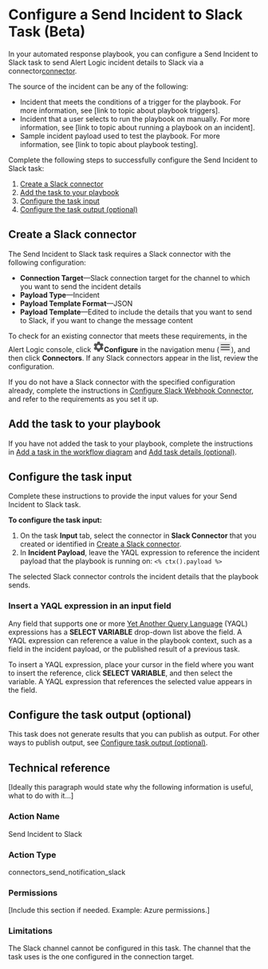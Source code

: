 # Configure a Send Incident to Slack Task (Beta)

In your automated response playbook, you can configure a Send Incident to Slack task to send Alert Logic incident details to Slack via a connector[connector](../../../configure/connectors-beta/connectors.md).

The source of the incident  can be any of the following:

* Incident that meets the conditions of a trigger for the playbook. For more information, see [link to topic about playbook triggers].
* Incident that a user selects to run the playbook on manually. For more information, see [link to topic about running a playbook on an incident].
* Sample incident payload used to test the playbook. For more information, see [link to topic about playbook testing].

Complete the following steps to successfully configure the Send Incident to Slack task:

1. [Create a Slack connector](#CreateaSlackconnector)
2. [Add the task to your playbook](#Addthetasktoyourplaybook)
3. [Configure the task input](#Configurethetaskinput)
4. [Configure the task output (optional)](#Configurethetaskoutputoptional)

## Create a Slack connector

The Send Incident to Slack task requires a Slack connector  with the following configuration:

* **Connection Target**—Slack connection target for the channel to which you want to send the incident details
* **Payload Type**—Incident
* **Payload Template Format**—JSON
* **Payload Template**—Edited to include the details that you want to send to Slack, if you want to change the message content

To check for an existing connector that meets these requirements,  in the Alert Logic console, click ![](../../../Resources/Images/dashboard/configure-icon.png)**Configure** in the navigation menu (![](../../../Resources/Images/dashboard/menu-icon.png)), and then click **Connectors**. If any Slack connectors appear in the list, review the configuration.

If you do not have a Slack connector with the specified configuration already, complete the instructions in [Configure Slack Webhook Connector](../../../configure/connectors-beta/slack.md), and refer to the requirements as you set it up.

## Add the task to your playbook

If you have not added the  task to your playbook, complete the instructions in [Add a task in the workflow diagram](../add-task.md#Addataskintheworkflowdiagram) and [Add task details (optional)](../add-task.md#Addtaskdetailsoptional).

## Configure the task input

Complete these instructions to provide the input values for your Send Incident to Slack task.

**To configure the task input:**

1. On the task **Input** tab, select the connector in **Slack Connector** that you created or identified in [Create a Slack connector](#CreateaSlackconnector).
2. In **Incident Payload**, leave the YAQL expression to reference the incident payload that the playbook is running on: 
`<% ctx().payload %>`

The selected Slack connector controls the incident details that the playbook sends.

### Insert a YAQL expression in an input field

Any field that supports one or more [Yet Another Query Language](https://yaql.readthedocs.io/en/latest/) (YAQL) expressions has a **SELECT VARIABLE** drop-down list above the field. A YAQL expression can  reference a value in the playbook context, such as a field in the incident payload, or the published result of a previous task.

To insert a YAQL expression, place your cursor in the field where you want to insert the reference, click **SELECT VARIABLE**, and then select the variable. A YAQL expression that references the selected value appears in the field.

## Configure the task output (optional)

This task does not generate results that you can publish as output. For other ways to publish output, see [Configure task output (optional)](../add-task.md#Configuretaskoutputoptional).

## Technical reference

[Ideally this paragraph would state why the following information is useful, what to do with it...]

### Action Name

Send Incident to Slack

### Action Type

connectors_send_notification_slack

### Permissions

[Include this section if needed. Example: Azure permissions.]

### Limitations

The Slack channel cannot be configured in this task. The channel that the task uses is the one configured in the connection target.
